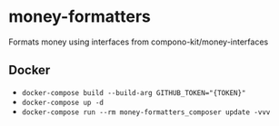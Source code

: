 # money-formatters

Formats money using interfaces from compono-kit/money-interfaces

## Docker

* `docker-compose build --build-arg GITHUB_TOKEN="{TOKEN}"`
* `docker-compose up -d`
* `docker-compose run --rm money-formatters_composer update -vvv`

